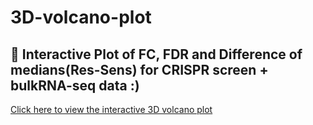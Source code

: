# 3D-volcano-plot

## 🔬 Interactive Plot of FC, FDR and Difference of medians(Res-Sens) for CRISPR screen + bulkRNA-seq data :)

[Click here to view the interactive 3D volcano plot](https://saravakk.github.io/3D-volcano-plot/3D_volcano_plot.html)



